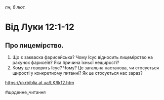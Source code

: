 
_пн, 6 лют._

# Від Луки 12:1-12

## Про лицемірство.
1. Що є закваска фарисейська? Чому Ісус відносить лицемірство на рахунок фарисеїв? Яка причина їхньої нещирості?
2. Кому це говорить Ісус? Чому? Це загальна настанова, чи стосується щирості у конкретному питанні? Як це стосується нас зараз?

https://ukrbiblia.at.ua/LK/lk12.htm

#щоденне_читання
